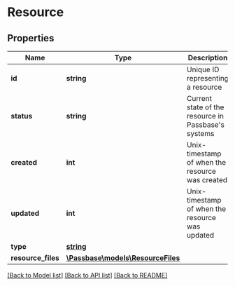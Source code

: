 # Resource

## Properties
Name | Type | Description | Notes
------------ | ------------- | ------------- | -------------
**id** | **string** | Unique ID representing a resource | [optional] 
**status** | **string** | Current state of the resource in Passbase&#x27;s systems | [optional] 
**created** | **int** | Unix-timestamp of when the resource was created | [optional] 
**updated** | **int** | Unix-timestamp of when the resource was updated | [optional] 
**type** | [**string**](ResourceType.md) |  | [optional] 
**resource_files** | [**\Passbase\models\ResourceFiles**](ResourceFiles.md) |  | [optional] 

[[Back to Model list]](../../README.md#documentation-for-models) [[Back to API list]](../../README.md#documentation-for-api-endpoints) [[Back to README]](../../README.md)

